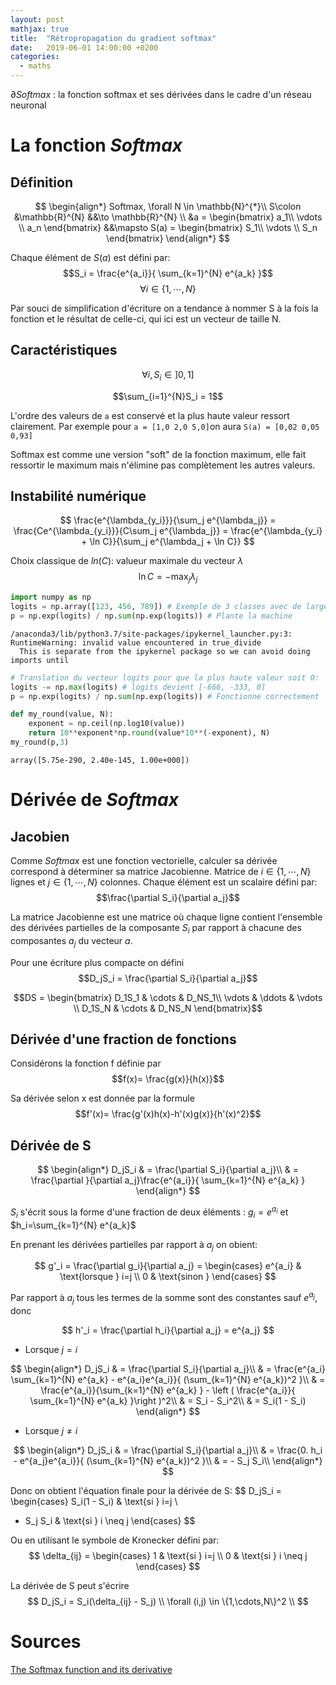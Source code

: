 ```yaml
---
layout: post
mathjax: true
title:  "Rétropropagation du gradient softmax"
date:   2019-06-01 14:00:00 +0200
categories:
  - maths
---
```

$\partial Softmax$ : la fonction softmax et ses dérivées dans le cadre d'un réseau neuronal

# La fonction $Softmax$

## Définition

$$
\begin{align*}
Softmax, \forall N \in  \mathbb{N}^{*}\\
S\colon 
&\mathbb{R}^{N} &&\to \mathbb{R}^{N} \\
&a = 
\begin{bmatrix}
a_1\\ 
\vdots \\ 
a_n
\end{bmatrix}
&&\mapsto S(a) = 
\begin{bmatrix}
S_1\\ 
\vdots \\ 
S_n
\end{bmatrix}
\end{align*}
$$

Chaque élément de $S(a)$ est défini par: $$S_i = \frac{e^{a_i}}{ \sum_{k=1}^{N} e^{a_k} }$$  $$\forall i \in \{1,\cdots,N\}$$

Par souci de simplification d'écriture on a tendance à nommer S à la fois la fonction et le résultat de celle-ci, qui ici est un vecteur de taille N.

## Caractéristiques

$$\forall i, S_i \in ]0,1]$$

$$\sum_{i=1}^{N}S_i = 1$$

L'ordre des valeurs de `a` est conservé et la plus haute valeur ressort clairement. Par exemple pour `a = [1,0 2,0 5,0]`on aura `S(a) = [0,02 0,05 0,93]`

Softmax est comme une version "soft" de la fonction maximum, elle fait ressortir le maximum mais n'élimine pas complètement les autres valeurs.

## Instabilité numérique

$$
\frac{e^{\lambda_{y_i}}}{\sum_j e^{\lambda_j}}
= \frac{Ce^{\lambda_{y_i}}}{C\sum_j e^{\lambda_j}}
= \frac{e^{\lambda_{y_i} + \ln C}}{\sum_j e^{\lambda_j + \ln C}}
$$

Choix classique de $ln(C)$: valueur maximale du vecteur $\lambda$ $$\ln C = -\max_j \lambda_j$$


```python
import numpy as np
logits = np.array([123, 456, 789]) # Exemple de 3 classes avec de larges scores
p = np.exp(logits) / np.sum(np.exp(logits)) # Plante la machine
```

    /anaconda3/lib/python3.7/site-packages/ipykernel_launcher.py:3: RuntimeWarning: invalid value encountered in true_divide
      This is separate from the ipykernel package so we can avoid doing imports until



```python
# Translation du vecteur logits pour que la plus haute valeur soit 0:
logits -= np.max(logits) # logits devient [-666, -333, 0]
p = np.exp(logits) / np.sum(np.exp(logits)) # Fonctionne correctement
```


```python
def my_round(value, N):
    exponent = np.ceil(np.log10(value))
    return 10**exponent*np.round(value*10**(-exponent), N)
my_round(p,3)
```




    array([5.75e-290, 2.40e-145, 1.00e+000])



# Dérivée de $Softmax$

## Jacobien

Comme $Softmax$ est une fonction vectorielle, calculer sa dérivée correspond à déterminer sa matrice Jacobienne. Matrice de $i \in \{1,\cdots,N\}$ lignes et $j \in \{1,\cdots,N\}$ colonnes. Chaque élément est un scalaire défini par: $$\frac{\partial S_i}{\partial a_j}$$

La matrice Jacobienne est une matrice où chaque ligne contient l'ensemble des dérivées partielles de la composante $S_i$ par rapport à chacune des composantes $a_j$ du vecteur $a$.

Pour une écriture plus compacte on défini $$D_jS_i = \frac{\partial S_i}{\partial a_j}$$

$$DS = 
\begin{bmatrix}
D_1S_1 & \cdots  & D_NS_1\\ 
\vdots  & \ddots  & \vdots \\ 
D_1S_N & \cdots  & D_NS_N
\end{bmatrix}$$

## Dérivée d'une fraction de fonctions

Considérons la fonction f définie par $$f(x)= \frac{g(x)}{h(x)}$$

Sa dérivée selon x est donnée par la formule $$f'(x)= \frac{g'(x)h(x)-h'(x)g(x)}{h'(x)^2}$$

## Dérivée de S

$$
\begin{align*}
D_jS_i & = \frac{\partial S_i}{\partial a_j}\\
& = \frac{\partial }{\partial a_j}\frac{e^{a_i}}{ \sum_{k=1}^{N} e^{a_k} }
\end{align*}
$$

$S_i$ s'écrit sous la forme d'une fraction de deux éléments : $g_i = e^{a_i}$ et $h_i=\sum_{k=1}^{N} e^{a_k}$

En prenant les dérivées partielles par rapport à $a_j$ on obient:

$$
g'_i = 
\frac{\partial g_i}{\partial a_j} = 
   \begin{cases} 
   e^{a_i} & \text{lorsque } i=j \\
   0       & \text{sinon }
  \end{cases}
$$

Par rapport à $a_j$ tous les termes de la somme sont des constantes sauf $e^{a_j}$, donc

$$
h'_i = 
\frac{\partial h_i}{\partial a_j} = 
   e^{a_j} 
$$

- Lorsque $j = i$

$$
\begin{align*}
D_jS_i & = \frac{\partial S_i}{\partial a_j}\\
& = \frac{e^{a_i} \sum_{k=1}^{N} e^{a_k} - e^{a_i}e^{a_i}}{ (\sum_{k=1}^{N} e^{a_k})^2 }\\
& = \frac{e^{a_i}}{\sum_{k=1}^{N} e^{a_k} }  - \left (  \frac{e^{a_i}}{ \sum_{k=1}^{N} e^{a_k} }\right )^2\\
& = S_i - S_i^2\\
& = S_i(1 - S_i)
\end{align*}
$$

- Lorsque $j \neq i$

$$
\begin{align*}
D_jS_i & = \frac{\partial S_i}{\partial a_j}\\
& = \frac{0. h_i - e^{a_j}e^{a_i}}{ (\sum_{k=1}^{N} e^{a_k})^2 }\\
& = - S_j S_i\\
\end{align*}
$$

Donc on obtient l'équation finale pour la dérivée de S:
$$
D_jS_i = 
   \begin{cases} 
   S_i(1 - S_i) & \text{si } i=j \\
   - S_j S_i       & \text{si } i \neq j
  \end{cases}
$$

Ou en utilisant le symbole de Kronecker défini par:
$$
\delta_{ij} = 
   \begin{cases} 
   1 & \text{si } i=j \\
   0 & \text{si } i \neq j
  \end{cases}
$$

La dérivée de S peut s'écrire
$$
D_jS_i = S_i(\delta_{ij} - S_j) \\
\forall (i,j) \in \{1,\cdots,N\}^2 \\
$$

# Sources

[The Softmax function and its derivative](https://eli.thegreenplace.net/2016/the-softmax-function-and-its-derivative/)


```python

```

